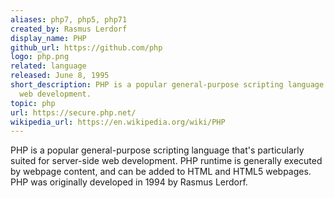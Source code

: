 ```yaml
---
aliases: php7, php5, php71
created_by: Rasmus Lerdorf
display_name: PHP
github_url: https://github.com/php
logo: php.png
related: language
released: June 8, 1995
short_description: PHP is a popular general-purpose scripting language that works particularly well for server-side
  web development.
topic: php
url: https://secure.php.net/
wikipedia_url: https://en.wikipedia.org/wiki/PHP
---
```

PHP is a popular general-purpose scripting language that's particularly suited for server-side web development. PHP runtime is generally executed by webpage content, and can be added to HTML and HTML5 webpages. PHP was originally developed in 1994 by Rasmus Lerdorf.
